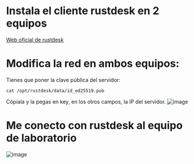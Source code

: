 # Instala el cliente rustdesk en 2 equipos
[Web oficial de rustdesk](https://rustdesk.com/)
# Modifica la red en ambos equipos:
Tienes que poner la clave pública del servidor:
```
cat /opt/rustdesk/data/id_ed25519.pub
```
Cópiala y la pegas en key, en los otros campos, la IP del servidor.
![image](https://github.com/user-attachments/assets/57f3d239-161a-4f7d-89d3-0f17e0e3c5f1)
# Me conecto con rustdesk al equipo de laboratorio
![image](https://github.com/user-attachments/assets/cf68753b-8573-4ee3-a53f-916af4387662)
